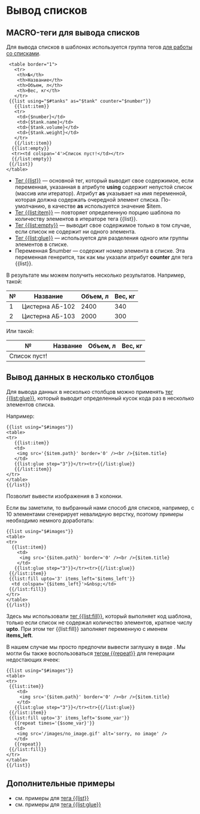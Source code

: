 # Вывод списков
## MACRO-теги для вывода списков
Для вывода списков в шаблонах используется группа тегов [для работы со списками](./tags.md).

     <table border="1">
       <tr>
        <th>№</th>
        <th>Название</th>
        <th>Объем, л</th>
        <th>Вес, кг</th>
       </tr>
     {{list using="$#tanks" as="$tank" counter="$number"}}
       {{list:item}}
       <tr>
        <td>{$number}</td>
        <td>{$tank.name}</td>
        <td>{$tank.volume}</td>
        <td>{$tank.weight}</td>
       </tr>
       {{/list:item}}
      {{list:empty}}
      <tr><td colspan='4'>Список пуст!</td></tr>
      {{/list:empty}}
     {{/list}}
    </table>

* [Тег {{list}}](./tags/list_tags/list_tag.md) — основной тег, который выводит свое содержимое, если переменная, указанная в атрибуте **using** содержит непустой список (массив или итератор). Атрибут **as** указывает на имя переменной, которая должна содержать очередной элемент списка. По-умолчанию, в качестве **as** используется значение $item.
* [Тег {{list:item}}](./tags/list_tags/list_item_tag.md) — повторяет определенную порцию шаблона по количеству элементов в итераторе тега {{list}}.
* [Тег {{list:empty}}](./tags/list_tags/list_empty_tag.md) — выводит свое содержимое только в том случае, если список не содержит ни одного элемента.
* [Тег {{list:glue}}](./tags/list_tags/list_glue_tag.md) — используется для разделения одного или группы элементов в списке.
* Переменная $number — содержит номер элемента в списке. Эта переменная генерится, так как мы указали атрибут **counter** для тега {{list}}.

В результате мы можем получить несколько результатов. Например, такой:

№ | Название | Объем, л | Вес, кг
--|----------|----------|--------
1  | Цистерна АБ-102	| 2400 | 340
2	| Цистерна АБ-103	| 2000 | 300

Или такой:

№ | Название | Объем, л | Вес, кг
--|----------|----------|--------
Список пуст! |

## Вывод данных в несколько столбцов
Для вывода данных в несколько столбцов можно применять [тег {{list:glue}}](./tags/list_tags/list_glue_tag.md), который выводит определенный кусок кода раз в несколько элементов списка.

Например:

    {{list using="$#images"}}
    <table>
    <tr>
       {{list:item}}
       <td>
        <img src='{$item.path}' border='0' /><br />{$item.title}
       </td>
       {{list:glue step="3"}}</tr><tr>{{/list:glue}}
       {{/list:item}}
    </tr>
    </table>
    {{/list}}

Позволит вывести изображения в 3 колонки.

Если вы заметили, то выбранный нами способ для списков, например, с 10 элементами сгенерирует невалидную верстку, поэтому примеры необходимо немного доработать:

    {{list using="$#images"}}
    <table>
    <tr>
      {{list:item}}
        <td>
         <img src='{$item.path}' border='0' /><br />{$item.title}
        </td>
       {{list:glue step="3"}}</tr><tr>{{/list:glue}}
     {{/list:item}}
     {{list:fill upto='3' items_left='$items_left'}}
      <td colspan='{$items_left}'>&nbsp;</td>
     {{/list:fill}}
    </tr>
    </table>
    {{/list}}

Здесь мы использовали [тег {{list:fill}}](./tags/list_tags/list_fill_tag.md), который выполняет код шаблона, только если список не содержал количество элементов, кратное числу **upto**. При этом тег {{list:fill}} заполняет переменную с именем **items_left**.

В нашем случае мы просто предпочли вывести заглушку в виде <td colspan='2'>. Мы могли бы также воспользоваться [тегом {{repeat}}](./tags/core_tags/repeat_tag.md) для генерации недостающих ячеек:

    {{list using="$#images"}}
    <table>
    <tr>
     {{list:item}}
        <td>
         <img src='{$item.path}' border='0' /><br />{$item.title}
        </td>
       {{list:glue step="3"}}</tr><tr>{{/list:glue}}
     {{/list:item}}
     {{list:fill upto='3' items_left='$some_var'}}
       {{repeat times='{$some_var}'}}
       <td>
        <img src='/images/no_image.gif' alt='sorry, no image' />
       </td>
       {{repeat}}
     {{/list:fill}}
    </tr>
    </table>
    {{/list}}

## Дополнительные примеры
* см. примеры для [тега {{list}}](./tags/list_tags/list_tag.md)
* см. примеры для [тегa {{list:glue}}](./tags/list_tags/list_glue_tag.md)
